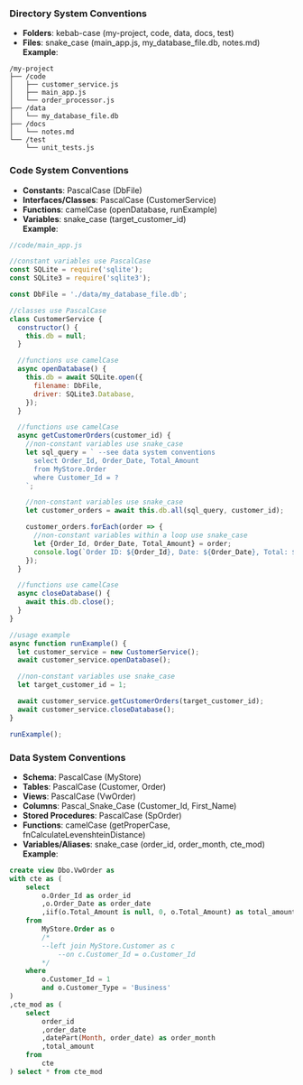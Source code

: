 ### Directory System Conventions
- **Folders**: kebab-case (my-project, code, data, docs, test)
- **Files**: snake_case (main_app.js, my_database_file.db, notes.md)  
**Example**:
```
/my-project
├── /code
│   ├── customer_service.js
│   ├── main_app.js
│   └── order_processor.js
├── /data
│   └── my_database_file.db
├── /docs
│   └── notes.md
└── /test
    └── unit_tests.js
```

### Code System Conventions
- **Constants**: PascalCase (DbFile)
- **Interfaces/Classes**: PascalCase (CustomerService)
- **Functions**: camelCase (openDatabase, runExample)
- **Variables**: snake_case (target_customer_id)  
**Example**:
```javascript
//code/main_app.js

//constant variables use PascalCase
const SQLite = require('sqlite');
const SQLite3 = require('sqlite3');

const DbFile = './data/my_database_file.db';

//classes use PascalCase
class CustomerService {
  constructor() {
    this.db = null;
  }

  //functions use camelCase
  async openDatabase() {
    this.db = await SQLite.open({
      filename: DbFile,
      driver: SQLite3.Database,
    });
  }

  //functions use camelCase
  async getCustomerOrders(customer_id) {
    //non-constant variables use snake_case
    let sql_query = ` --see data system conventions
      select Order_Id, Order_Date, Total_Amount
      from MyStore.Order
      where Customer_Id = ?
    `;

    //non-constant variables use snake_case
    let customer_orders = await this.db.all(sql_query, customer_id);

    customer_orders.forEach(order => {
      //non-constant variables within a loop use snake_case
      let {Order_Id, Order_Date, Total_Amount} = order;
      console.log(`Order ID: ${Order_Id}, Date: ${Order_Date}, Total: ${Total_Amount}`);
    });
  }

  //functions use camelCase
  async closeDatabase() {
    await this.db.close();
  }
}

//usage example
async function runExample() {
  let customer_service = new CustomerService();
  await customer_service.openDatabase();

  //non-constant variables use snake_case
  let target_customer_id = 1;

  await customer_service.getCustomerOrders(target_customer_id);
  await customer_service.closeDatabase();
}

runExample();
```

### Data System Conventions
- **Schema**: PascalCase (MyStore)
- **Tables**: PascalCase (Customer, Order)
- **Views**: PascalCase (VwOrder)
- **Columns**: Pascal_Snake_Case (Customer_Id, First_Name)
- **Stored Procedures**: PascalCase (SpOrder)
- **Functions**: camelCase (getProperCase, fnCalculateLevenshteinDistance)
- **Variables/Aliases**: snake_case (order_id, order_month, cte_mod)  
**Example**:
```sql
create view Dbo.VwOrder as
with cte as (
	select
		o.Order_Id as order_id
		,o.Order_Date as order_date
		,iif(o.Total_Amount is null, 0, o.Total_Amount) as total_amount
	from
		MyStore.Order as o
		/*
		--left join MyStore.Customer as c
			--on c.Customer_Id = o.Customer_Id
		*/
	where
		o.Customer_Id = 1
		and o.Customer_Type = 'Business'
)
,cte_mod as (
	select
		order_id
		,order_date
		,datePart(Month, order_date) as order_month
		,total_amount
	from
		cte
) select * from cte_mod
```
